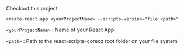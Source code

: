 Checkout this project

``create-react-app <yourProjectName> --scripts-version="file:<path>"``

``<yourProjectName>`` : Name of your React App

``<path>`` : Path to the react-scripts-coreoz root folder on your file system